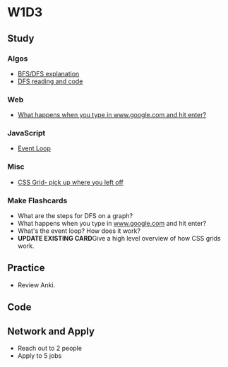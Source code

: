 # W1D3

## Study

### Algos 

- [BFS/DFS explanation](https://www.youtube.com/watch?v=bIA8HEEUxZI)
- [DFS reading and code](http://www.geeksforgeeks.org/depth-first-traversal-for-a-graph/)

### Web
- [What happens when you type in www.google.com and hit enter?](https://medium.com/@maneesha.wijesinghe1/what-happens-when-you-type-an-url-in-the-browser-and-press-enter-bb0aa2449c1a)

### JavaScript
- [Event Loop](https://www.youtube.com/watch?v=8aGhZQkoFbQ&t)

### Misc
- [CSS Grid- pick up where you left off](https://www.youtube.com/watch?v=7kVeCqQCxlk)

### Make Flashcards

- What are the steps for DFS on a graph?
- What happens when you type in www.google.com and hit enter?
- What's the event loop? How does it work?
- **UPDATE EXISTING CARD**Give a high level overview of how CSS grids work.

## Practice

- Review Anki. 

## Code 

## Network and Apply 

- Reach out to 2 people
- Apply to 5 jobs 